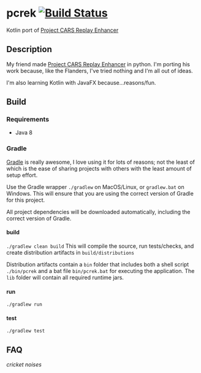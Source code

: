 # pcrek [![Build Status](https://travis-ci.org/jacobwu/pcrek.svg?branch=master)](https://travis-ci.org/jacobwu/pcrek)
Kotlin port of [Project CARS Replay Enhancer][1]

## Description

My friend made [Project CARS Replay Enhancer][1] in python.  I'm porting his work because, like the Flanders, I've tried nothing and I'm all out of ideas.

I'm also learning Kotlin with JavaFX because...reasons/fun.

## Build

### Requirements
- Java 8

### Gradle
[Gradle][2] is really awesome, I love using it for lots of reasons; not the least of which is the ease of sharing projects with others with the least amount of setup effort.

Use the Gradle wrapper `./gradlew` on MacOS/Linux, or `gradlew.bat` on Windows.  This will ensure that you are using the correct version of Gradle for this project.

All project dependencies will be downloaded automatically, including the correct version of Gradle.

#### build
`./gradlew clean build`
This will compile the source, run tests/checks, and create distribution artifacts in `build/distributions`

Distribution artifacts contain a `bin` folder that includes both a shell script `./bin/pcrek` and a bat file `bin/pcrek.bat` for executing the application.  The `lib` folder will contain all required runtime jars.


#### run
`./gradlew run`

#### test
`./gradlew test`

## FAQ
*cricket noises*

[1]: https://github.com/SenorPez/project-cars-replay-enhancer
[2]: https://gradle.org
